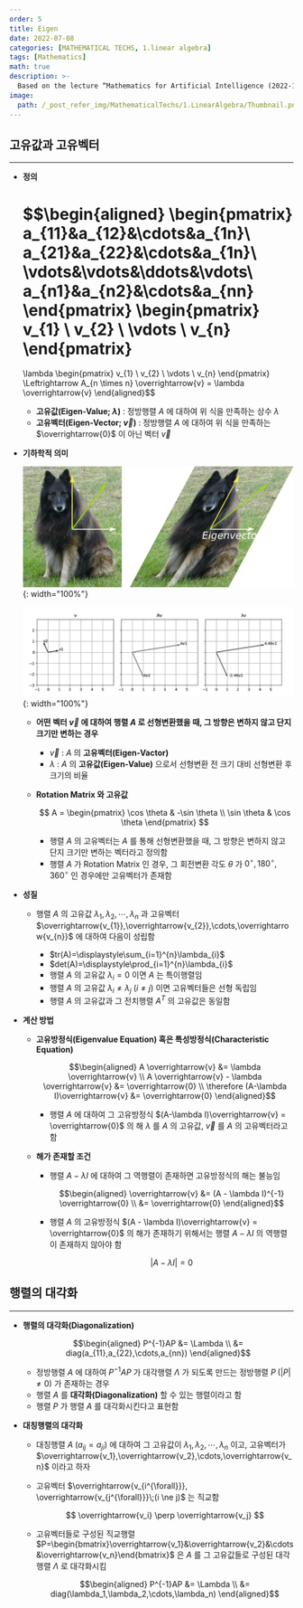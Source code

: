 ```yaml
---
order: 5
title: Eigen
date: 2022-07-08
categories: [MATHEMATICAL TECHS, 1.linear algebra]
tags: [Mathematics]
math: true
description: >-
  Based on the lecture “Mathematics for Artificial Intelligence (2022-1)” by Prof. Yeo Jin Chung, Dept. of AI, Big Data & Management, College of Business Administration, Kookmin Univ.
image:
  path: /_post_refer_img/MathematicalTechs/1.LinearAlgebra/Thumbnail.png
---
```


## 고유값과 고유벡터
-----

- **정의**

    $$\begin{aligned}
    \begin{pmatrix}
    a_{11}&a_{12}&\cdots&a_{1n}\\
    a_{21}&a_{22}&\cdots&a_{1n}\\
    \vdots&\vdots&\ddots&\vdots\\
    a_{n1}&a_{n2}&\cdots&a_{nn}
    \end{pmatrix}
    \begin{pmatrix}
    v_{1} \\ v_{2} \\ \vdots \\ v_{n}
    \end{pmatrix}
    =
    \lambda
    \begin{pmatrix}
    v_{1} \\ v_{2} \\ \vdots \\ v_{n}
    \end{pmatrix}
    \Leftrightarrow
    A_{n \times n} \overrightarrow{v} 
    = \lambda \overrightarrow{v}
    \end{aligned}$$

    - **고유값(Eigen-Value; $\lambda$)** : 정방행렬 $A$ 에 대하여 위 식을 만족하는 상수 $\lambda$
    - **고유벡터(Eigen-Vector; $\overrightarrow{v}$)** : 정방행렬 $A$ 에 대하여 위 식을 만족하는 $\overrightarrow{0}$ 이 아닌 벡터 $\overrightarrow{v}$

- **기하학적 의미**

    ![01](/_post_refer_img/MathematicalTechs/1.LinearAlgebra/05-01.png){: width="100%"}

    ![02](/_post_refer_img/MathematicalTechs/1.LinearAlgebra/05-02.jpg){: width="100%"}

    - **어떤 벡터 $\overrightarrow{v}$ 에 대하여 행렬 $A$ 로 선형변환했을 때, 그 방향은 변하지 않고 단지 크기만 변하는 경우**
        - $\overrightarrow{v}$ : $A$ 의 **고유벡터(Eigen-Vactor)**
        - $\lambda$ : $A$ 의 **고유값(Eigen-Value)** 으로서 선형변환 전 크기 대비 선형변환 후 크기의 비율

    - **Rotation Matrix 와 고유값**

        $$
        A
        = \begin{pmatrix} \cos \theta & -\sin \theta \\ \sin \theta & \cos \theta \end{pmatrix}
        $$

        - 행렬 $A$ 의 고유벡터는 $A$ 를 통해 선형변환했을 때, 그 방향은 변하지 않고 단지 크기만 변하는 벡터라고 정의함
        - 행렬 $A$ 가 Rotation Matrix 인 경우, 그 회전변환 각도 $\theta$ 가 $0^{\circ}, 180^{\circ}, 360^{\circ}$ 인 경우에만 고유벡터가 존재함

- **성질**
    - 행렬 $A$ 의 고유값 $\lambda_{1},\lambda_{2},\cdots,\lambda_{n}$ 과 고유벡터 $\overrightarrow{v_{1}},\overrightarrow{v_{2}},\cdots,\overrightarrow{v_{n}}$ 에 대하여 다음이 성립함

        - $tr(A)=\displaystyle\sum_{i=1}^{n}\lambda_{i}$
        - $det(A)=\displaystyle\prod_{i=1}^{n}\lambda_{i}$
        - 행렬 $A$ 의 고유값 $\lambda_{i}=0$ 이면 $A$ 는 특이행렬임
        - 행렬 $A$ 의 고유값 $\lambda_{i} \ne \lambda_{j}\;(i \ne j)$ 이면 고유벡터들은 선형 독립임
        - 행렬 $A$ 의 고유값과 그 전치행렬 $A^{T}$ 의 고유값은 동일함

- **계산 방법**
    - **고유방정식(Eigenvalue Equation) 혹은 특성방정식(Characteristic Equation)**

        $$\begin{aligned}
        A \overrightarrow{v} 
        &= \lambda \overrightarrow{v} \\
        A \overrightarrow{v} - \lambda \overrightarrow{v} 
        &= \overrightarrow{0} \\
        \therefore (A-\lambda I)\overrightarrow{v} 
        &= \overrightarrow{0}
        \end{aligned}$$

        - 행렬 $A$ 에 대하여 그 고유방정식 $(A-\lambda I)\overrightarrow{v} = \overrightarrow{0}$ 의 해 $\lambda$ 를 $A$ 의 고유값, $\overrightarrow{v}$ 를 $A$ 의 고유벡터라고 함

    - **해가 존재할 조건**
        - 행렬 $A - \lambda I$ 에 대하여 그 역행렬이 존재하면 고유방정식의 해는 불능임

            $$\begin{aligned}
            \overrightarrow{v}
            &= (A - \lambda I)^{-1} \overrightarrow{0} \\
            &= \overrightarrow{0}
            \end{aligned}$$
        
        - 행렬 $A$ 의 고유방정식 $(A - \lambda I)\overrightarrow{v} = \overrightarrow{0}$ 의 해가 존재하기 위해서는 행렬 $A - \lambda I$ 의 역행렬이 존재하지 않아야 함

            $$
            \left\lvert A - \lambda I \right\rvert = 0
            $$

## 행렬의 대각화
-----

- **행렬의 대각화(Diagonalization)**

    $$\begin{aligned}
    P^{-1}AP 
    &= \Lambda \\
    &= diag(a_{11},a_{22},\cdots,a_{nn})
    \end{aligned}$$

    - 정방행렬 $A$ 에 대하여 $P^{-1}AP$ 가 대각행렬 $\Lambda$ 가 되도록 만드는 정방행렬 $P\;(\vert P \vert \ne 0)$ 가 존재하는 경우
    - 행렬 $A$ 를 **대각화(Diagonalization)** 할 수 있는 행렬이라고 함
    - 행렬 $P$ 가 행렬 $A$ 를 대각화시킨다고 표현함

- **대칭행렬의 대각화**

    - 대칭행렬 $A\;(a_{ij}=a_{ji})$ 에 대하여 그 고유값이 $\lambda_1,\lambda_2,\cdots,\lambda_n$ 이고, 고유벡터가 $\overrightarrow{v_1},\overrightarrow{v_2},\cdots,\overrightarrow{v_n}$ 이라고 하자

    - 고유벡터 $\overrightarrow{v_{i^{\forall}}}, \overrightarrow{v_{j^{\forall}}}\;(i \ne j)$ 는 직교함

        $$
        \overrightarrow{v_i} \perp \overrightarrow{v_j}
        $$

    - 고유벡터들로 구성된 직교행렬 $P=\begin{bmatrix}\overrightarrow{v_1}&\overrightarrow{v_2}&\cdots&\overrightarrow{v_n}\end{bmatrix}$ 은 $A$ 를 그 고유값들로 구성된 대각행렬 $\Lambda$ 로 대각화시킴

        $$\begin{aligned}
        P^{-1}AP
        &= \Lambda \\
        &= diag(\lambda_1,\lambda_2,\cdots,\lambda_n)
        \end{aligned}$$